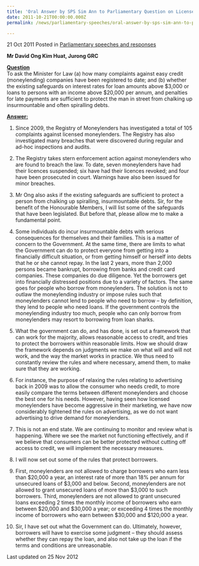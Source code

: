 ```yaml
---
title: 'Oral Answer by SPS Sim Ann to Parliamentary Question on Licensed Moneylenders'
date: 2011-10-21T00:00:00.000Z
permalink: /news/parliamentary-speeches/oral-answer-by-sps-sim-ann-to-parliamentary-question-on-licensed-moneylenders

---
```





21 Oct 2011 Posted in [Parliamentary speeches and responses](/news/parliamentary-speeches)

**Mr David Ong Kim Huat, Jurong GRC**

**<u>Question</u>**  
To ask the Minister for Law (a) how many complaints against easy credit (moneylending) companies have been registered to date; and (b) whether the existing safeguards on interest rates for loan amounts above $3,000 or loans to persons with an income above $20,000 per annum, and penalties for late payments are sufficient to protect the man in street from chalking up insurmountable and often spiralling debts.


**<u>Answer:</u>**    
1. Since 2009, the Registry of Moneylenders has investigated a total of 105 complaints against licensed moneylenders. The Registry has also investigated many breaches that were discovered during regular and ad-hoc inspections and audits.

2. The Registry takes stern enforcement action against moneylenders who are found to breach the law. To date, seven moneylenders have had their licences suspended; six have had their licences revoked; and four have been prosecuted in court. Warnings have also been issued for minor breaches.

3. Mr Ong also asks if the existing safeguards are sufficient to protect a person from chalking up spiralling, insurmountable debts. Sir, for the benefit of the Honourable Members, I will list some of the safeguards that have been legislated. But before that, please allow me to make a fundamental point.

4. Some individuals do incur insurmountable debts with serious consequences for themselves and their families. This is a matter of concern to the Government. At the same time, there are limits to what the Government can do to protect everyone from getting into a financially difficult situation, or from getting himself or herself into debts that he or she cannot repay. In the last 2 years, more than 2,000 persons became bankrupt, borrowing from banks and credit card companies. These companies do due diligence. Yet the borrowers get into financially distressed positions due to a variety of factors. The same goes for people who borrow from moneylenders. The solution is not to outlaw the moneylending industry or impose rules such that moneylenders cannot lend to people who need to borrow – by definition, they lend to people who need loans. If the government controls the moneylending industry too much, people who can only borrow from moneylenders may resort to borrowing from loan sharks.

5. What the government can do, and has done, is set out a framework that can work for the majority, allows reasonable access to credit, and tries to protect the borrowers within reasonable limits. How we should draw the framework depends on judgments we make on what will and will not work, and the way the market works in practice. We thus need to constantly review the rules and where necessary, amend them, to make sure that they are working.

6. For instance, the purpose of relaxing the rules relating to advertising back in 2009 was to allow the consumer who needs credit, to more easily compare the terms between different moneylenders and choose the best one for his needs. However, having seen how licensed moneylenders have become aggressive in their marketing, we have now considerably tightened the rules on advertising, as we do not want advertising to drive demand for moneylenders.  

7. This is not an end state. We are continuing to monitor and review what is happening. Where we see the market not functioning effectively, and if we believe that consumers can be better protected without cutting off access to credit, we will implement the necessary measures.  

8. I will now set out some of the rules that protect borrowers.

9. First, moneylenders are not allowed to charge borrowers who earn less than $20,000 a year, an interest rate of more than 18% per annum for unsecured loans of $3,000 and below. Second, moneylenders are not allowed to grant unsecured loans of more than $3,000 to such borrowers. Third, moneylenders are not allowed to grant unsecured loans exceeding 2 times the monthly income of borrowers who earn between $20,000 and $30,000 a year; or exceeding 4 times the monthly income of borrowers who earn between $30,000 and $120,000 a year.

10. Sir, I have set out what the Government can do. Ultimately, however, borrowers will have to exercise some judgment – they should assess whether they can repay the loan, and also not take up the loan if the terms and conditions are unreasonable.   



<p class="right-side-updated">Last updated on 25 Nov 2012</p> 

